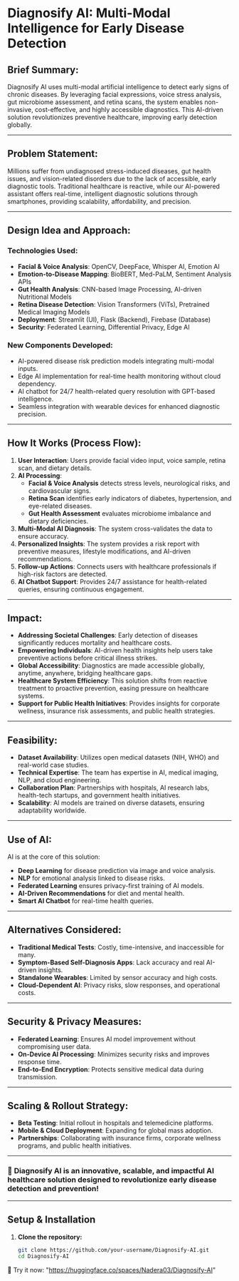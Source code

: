 # Diagnosify AI: Multi-Modal Intelligence for Early Disease Detection

## Brief Summary:
Diagnosify AI uses multi-modal artificial intelligence to detect early signs of chronic diseases. By leveraging facial expressions, voice stress analysis, gut microbiome assessment, and retina scans, the system enables non-invasive, cost-effective, and highly accessible diagnostics. This AI-driven solution revolutionizes preventive healthcare, improving early detection globally.

---

## Problem Statement:
Millions suffer from undiagnosed stress-induced diseases, gut health issues, and vision-related disorders due to the lack of accessible, early diagnostic tools. Traditional healthcare is reactive, while our AI-powered assistant offers real-time, intelligent diagnostic solutions through smartphones, providing scalability, affordability, and precision.

---

## Design Idea and Approach:

### Technologies Used:
- **Facial & Voice Analysis**: OpenCV, DeepFace, Whisper AI, Emotion AI
- **Emotion-to-Disease Mapping**: BioBERT, Med-PaLM, Sentiment Analysis APIs
- **Gut Health Analysis**: CNN-based Image Processing, AI-driven Nutritional Models
- **Retina Disease Detection**: Vision Transformers (ViTs), Pretrained Medical Imaging Models
- **Deployment**: Streamlit (UI), Flask (Backend), Firebase (Database)
- **Security**: Federated Learning, Differential Privacy, Edge AI

### New Components Developed:
- AI-powered disease risk prediction models integrating multi-modal inputs.
- Edge AI implementation for real-time health monitoring without cloud dependency.
- AI chatbot for 24/7 health-related query resolution with GPT-based intelligence.
- Seamless integration with wearable devices for enhanced diagnostic precision.

---

## How It Works (Process Flow):
1. **User Interaction**: Users provide facial video input, voice sample, retina scan, and dietary details.
2. **AI Processing**:
   - **Facial & Voice Analysis** detects stress levels, neurological risks, and cardiovascular signs.
   - **Retina Scan** identifies early indicators of diabetes, hypertension, and eye-related diseases.
   - **Gut Health Assessment** evaluates microbiome imbalance and dietary deficiencies.
3. **Multi-Modal AI Diagnosis**: The system cross-validates the data to ensure accuracy.
4. **Personalized Insights**: The system provides a risk report with preventive measures, lifestyle modifications, and AI-driven recommendations.
5. **Follow-up Actions**: Connects users with healthcare professionals if high-risk factors are detected.
6. **AI Chatbot Support**: Provides 24/7 assistance for health-related queries, ensuring continuous engagement.

---

## Impact:
- **Addressing Societal Challenges**: Early detection of diseases significantly reduces mortality and healthcare costs. 
- **Empowering Individuals**: AI-driven health insights help users take preventive actions before critical illness strikes.
- **Global Accessibility**: Diagnostics are made accessible globally, anytime, anywhere, bridging healthcare gaps.
- **Healthcare System Efficiency**: This solution shifts from reactive treatment to proactive prevention, easing pressure on healthcare systems.
- **Support for Public Health Initiatives**: Provides insights for corporate wellness, insurance risk assessments, and public health strategies.

---

## Feasibility:
- **Dataset Availability**: Utilizes open medical datasets (NIH, WHO) and real-world case studies.
- **Technical Expertise**: The team has expertise in AI, medical imaging, NLP, and cloud engineering.
- **Collaboration Plan**: Partnerships with hospitals, AI research labs, health-tech startups, and government health initiatives.
- **Scalability**: AI models are trained on diverse datasets, ensuring adaptability worldwide.

---

## Use of AI:
AI is at the core of this solution:
- **Deep Learning** for disease prediction via image and voice analysis.
- **NLP** for emotional analysis linked to disease risks.
- **Federated Learning** ensures privacy-first training of AI models.
- **AI-Driven Recommendations** for diet and mental health.
- **Smart AI Chatbot** for real-time health queries.

---

## Alternatives Considered:
- **Traditional Medical Tests**: Costly, time-intensive, and inaccessible for many.
- **Symptom-Based Self-Diagnosis Apps**: Lack accuracy and real AI-driven insights.
- **Standalone Wearables**: Limited by sensor accuracy and high costs.
- **Cloud-Dependent AI**: Privacy risks, slow responses, and operational costs.

---

## Security & Privacy Measures:
- **Federated Learning**: Ensures AI model improvement without compromising user data.
- **On-Device AI Processing**: Minimizes security risks and improves response time.
- **End-to-End Encryption**: Protects sensitive medical data during transmission.

---

## Scaling & Rollout Strategy:
- **Beta Testing**: Initial rollout in hospitals and telemedicine platforms.
- **Mobile & Cloud Deployment**: Expanding for global mass adoption.
- **Partnerships**: Collaborating with insurance firms, corporate wellness programs, and public health initiatives.

---

### 🚀 **Diagnosify AI** is an innovative, scalable, and impactful AI healthcare solution designed to revolutionize early disease detection and prevention!

---

## Setup & Installation  
1. **Clone the repository:**  
   ```bash
   git clone https://github.com/your-username/Diagnosify-AI.git
   cd Diagnosify-AI
🔗 Try it now:  "https://huggingface.co/spaces/Nadera03/Diagnosify-AI"
